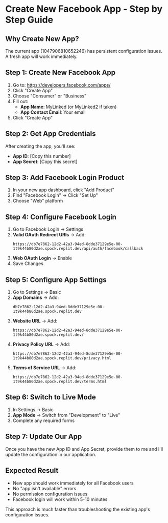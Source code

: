 # Create New Facebook App - Step by Step Guide

## Why Create New App?
The current app (1047906810652246) has persistent configuration issues. A fresh app will work immediately.

## Step 1: Create New Facebook App
1. Go to: https://developers.facebook.com/apps/
2. Click "Create App"
3. Choose "Consumer" or "Business" 
4. Fill out:
   - **App Name**: MyLinked (or MyLinked2 if taken)
   - **App Contact Email**: Your email
5. Click "Create App"

## Step 2: Get App Credentials
After creating the app, you'll see:
- **App ID**: [Copy this number]
- **App Secret**: [Copy this secret]

## Step 3: Add Facebook Login Product
1. In your new app dashboard, click "Add Product"
2. Find "Facebook Login" → Click "Set Up"
3. Choose "Web" platform

## Step 4: Configure Facebook Login
1. Go to Facebook Login → Settings
2. **Valid OAuth Redirect URIs** → Add:
   ```
   https://db7e7862-12d2-42a3-94ed-8dde37129e5e-00-1t9k44b80d2ae.spock.replit.dev/api/auth/facebook/callback
   ```
3. **Web OAuth Login** → Enable
4. Save Changes

## Step 5: Configure App Settings
1. Go to Settings → Basic
2. **App Domains** → Add:
   ```
   db7e7862-12d2-42a3-94ed-8dde37129e5e-00-1t9k44b80d2ae.spock.replit.dev
   ```
3. **Website URL** → Add:
   ```
   https://db7e7862-12d2-42a3-94ed-8dde37129e5e-00-1t9k44b80d2ae.spock.replit.dev/
   ```
4. **Privacy Policy URL** → Add:
   ```
   https://db7e7862-12d2-42a3-94ed-8dde37129e5e-00-1t9k44b80d2ae.spock.replit.dev/privacy.html
   ```
5. **Terms of Service URL** → Add:
   ```
   https://db7e7862-12d2-42a3-94ed-8dde37129e5e-00-1t9k44b80d2ae.spock.replit.dev/terms.html
   ```

## Step 6: Switch to Live Mode
1. In Settings → Basic
2. **App Mode** → Switch from "Development" to "Live"
3. Complete any required forms

## Step 7: Update Our App
Once you have the new App ID and App Secret, provide them to me and I'll update the configuration in our application.

## Expected Result
- New app should work immediately for all Facebook users
- No "app isn't available" errors
- No permission configuration issues
- Facebook login will work within 5-10 minutes

This approach is much faster than troubleshooting the existing app's configuration issues.